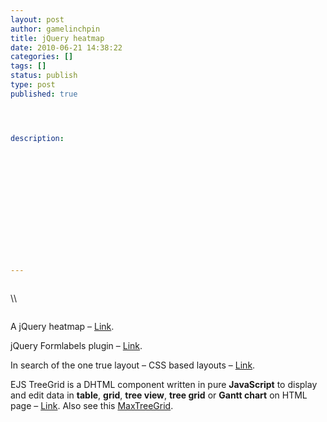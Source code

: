 ```yaml
---
layout: post
author: gamelinchpin
title: jQuery heatmap
date: 2010-06-21 14:38:22
categories: []
tags: []
status: publish
type: post
published: true




description:














---
```

<div style="float: left;">

\

</div>

<div style="float: left;">

\

</div>

<div style="clear:both">

</div>

A jQuery heatmap –
[Link](http://tympanus.net/codrops/2010/02/08/a-jquery-heat-map/).

jQuery Formlabels plugin –
[Link](http://o2v.net/blog/jquery-formlabels-plugin).

In search of the one true layout – CSS based layouts –
[Link](http://positioniseverything.net/articles/onetruelayout/).

EJS TreeGrid is a DHTML component written in pure **JavaScript** to
display and edit data in **table**, **grid**, **tree view**, **tree
grid** or **Gantt chart** on HTML page –
[Link](http://www.treegrid.com/treegrid/www/). Also see this
[MaxTreeGrid](http://maxtreegrid.com/).
